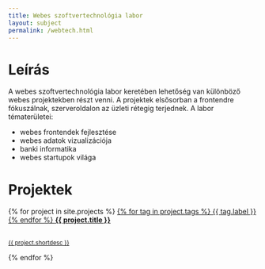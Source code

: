 ```yaml
---
title: Webes szoftvertechnológia labor
layout: subject
permalink: /webtech.html
---
```


# Leírás

A webes szoftvertechnológia labor keretében lehetőség van különböző webes projektekben részt venni. A projektek elsősorban a frontendre fókuszálnak, szerveroldalon az üzleti rétegig terjednek. A labor tématerületei:

* webes frontendek fejlesztése
* webes adatok vizualizációja
* banki informatika
* webes startupok világa

# Projektek

<div class="list-group">
  {% for project in site.projects %}
      <a href="{{ project.permalink }}" class="list-group-item">
        <span class="pull-right">
          {% for tag in project.tags %}
            <span class="label label-{{ tag.context }}">{{ tag.label }}</span>
          {% endfor %}
          <span class="glyphicon glyphicon-chevron-right" aria-hidden="true"></span>
        </span>
        <strong class="list-group-item-heading">{{ project.title }}</strong>
        <br>
        <br>
        <p class="list-group-item-text"><small>{{ project.shortdesc }}</small></p>
      </a>
  {% endfor %}
</div>
